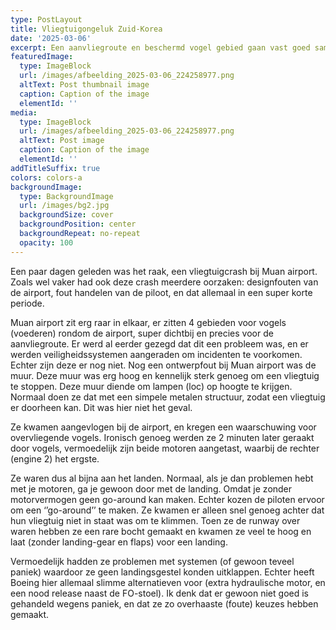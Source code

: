 ```yaml
---
type: PostLayout
title: Vliegtuigongeluk Zuid-Korea
date: '2025-03-06'
excerpt: Een aanvliegroute en beschermd vogel gebied gaan vast goed samen.
featuredImage:
  type: ImageBlock
  url: /images/afbeelding_2025-03-06_224258977.png
  altText: Post thumbnail image
  caption: Caption of the image
  elementId: ''
media:
  type: ImageBlock
  url: /images/afbeelding_2025-03-06_224258977.png
  altText: Post image
  caption: Caption of the image
  elementId: ''
addTitleSuffix: true
colors: colors-a
backgroundImage:
  type: BackgroundImage
  url: /images/bg2.jpg
  backgroundSize: cover
  backgroundPosition: center
  backgroundRepeat: no-repeat
  opacity: 100
---
```

Een paar dagen geleden was het raak, een vliegtuigcrash bij Muan airport. Zoals wel vaker had ook deze crash meerdere oorzaken: designfouten van de airport, fout handelen van de piloot, en dat allemaal in een super korte periode.



Muan airport zit erg raar in elkaar, er zitten 4 gebieden voor vogels (voederen) rondom de airport, super dichtbij en precies voor de aanvliegroute. Er werd al eerder gezegd dat dit een probleem was, en er werden veiligheidssystemen aangeraden om incidenten te voorkomen. Echter zijn deze er nog niet. Nog een ontwerpfout bij Muan airport was de muur. Deze muur was erg hoog en kennelijk sterk genoeg om een vliegtuig te stoppen. Deze muur diende om lampen (loc) op hoogte te krijgen. Normaal doen ze dat met een simpele metalen structuur, zodat een vliegtuig er doorheen kan. Dit was hier niet het geval.



Ze kwamen aangevlogen bij de airport, en kregen een waarschuwing voor overvliegende vogels. Ironisch genoeg werden ze 2 minuten later geraakt door vogels, vermoedelijk zijn beide motoren aangetast, waarbij de rechter (engine 2) het ergste.



Ze waren dus al bijna aan het landen. Normaal, als je dan problemen hebt met je motoren, ga je gewoon door met de landing. Omdat je zonder motorvermogen geen go-around kan maken. Echter kozen de piloten ervoor om een ‘’go-around’’ te maken. Ze kwamen er alleen snel genoeg achter dat hun vliegtuig niet in staat was om te klimmen. Toen ze de runway over waren hebben ze een rare bocht gemaakt en kwamen ze veel te hoog en laat (zonder landing-gear en flaps) voor een landing.



Vermoedelijk hadden ze problemen met systemen (of gewoon teveel paniek) waardoor ze geen landingsgestel konden uitklappen. Echter heeft Boeing hier allemaal slimme alternatieven voor (extra hydraulische motor, en een nood release naast de FO-stoel). Ik denk dat er gewoon niet goed is gehandeld wegens paniek, en dat ze zo overhaaste (foute) keuzes hebben gemaakt.




